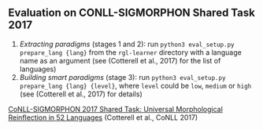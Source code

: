 ## Evaluation on CONLL-SIGMORPHON Shared Task 2017

1. *Extracting paradigms* (stages 1 and 2): run `python3 eval_setup.py prepare_lang {lang}` from the `rgl-learner` directory with a language name as an argument (see (Cotterell et al., 2017) for the list of languages)
2. *Building smart paradigms* (stage 3): run `python3 eval_setup.py prepare_lang {lang} {level}`, where `level` could be `low`, `medium` or `high` (see (Cotterell et al., 2017) for details)

[CoNLL-SIGMORPHON 2017 Shared Task: Universal Morphological Reinflection in 52 Languages](https://aclanthology.org/K17-2001) (Cotterell et al., CoNLL 2017)

